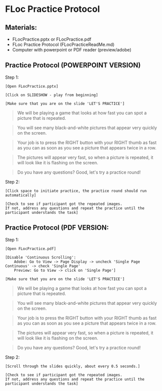 
# FLoc Practice Protocol

## Materials:

- FLocPractice.pptx or FLocPractice.pdf
- FLoc Practice Protocol (FLocPracticeReadMe.md)
- Computer with powerpoint or PDF reader (preview/adobe)

## Practice Protocol (POWERPOINT VERSION)

Step 1:
    
    [Open FLocPractice.pptx]
    
    [Click on SLIDESHOW - play from beginning]
    
    [Make sure that you are on the slide 'LET'S PRACTICE']

> We will be playing a game that looks at how fast you can spot a picture that is repeated.

> You will see many black-and-white pictures that appear very quickly on the screen.

> Your job is to press the RIGHT button with your RIGHT thumb as fast as you can as soon as you see a picture that appears twice in a row.

> The pictures will appear very fast, so when a picture is repeated, it will look like it is flashing on the screen. 

> Do you have any questions? Good, let's try a practice round!

Step 2:

    [Click space to initiate practice, the practice round should run automatically]
    
    [Check to see if participant got the repeated images. 
    If not, address any questions and repeat the practice until the participant understands the task]

## Practice Protocol (PDF VERSION:

Step 1:
    
    [Open FLocPractice.pdf]
    
    [Disable 'Continuous Scrolling':
        Adobe: Go to View -> Page Display -> uncheck 'Single Page Continuous' -> check 'Single Page'
        Preview: Go to View -> click on 'Single Page']
    
    [Make sure that you are on the slide 'LET'S PRACTICE']

> We will be playing a game that looks at how fast you can spot a picture that is repeated.

> You will see many black-and-white pictures that appear very quickly on the screen.

> Your job is to press the RIGHT button with your RIGHT thumb as fast as you can as soon as you see a picture that appears twice in a row.

> The pictures will appear very fast, so when a picture is repeated, it will look like it is flashing on the screen. 

> Do you have any questions? Good, let's try a practice round!

Step 2:

    [Scroll through the slides quickly, about every 0.5 seconds.]
    
    [Check to see if participant got the repeated images. 
    If not, address any questions and repeat the practice until the participant understands the task]
